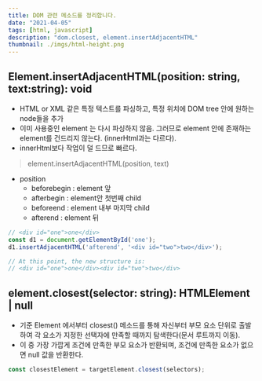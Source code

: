 ```yaml
---
title: DOM 관련 메소드를 정리합니다.
date: "2021-04-05"
tags: [html, javascript]
description: "dom.closest, element.insertAdjacentHTML"
thumbnail: ./imgs/html-height.png
---
```


## Element.insertAdjacentHTML(position: string, text:string): void

* HTML or XML 같은 특정 텍스트를 파싱하고, 특정 위치에 DOM tree 안에 원하는 node들을 추가
*  이미 사용중인 element 는 다시 파싱하지 않음. 그러므로 element 안에 존재하는 element를 건드리지 않는다. (innerHtml과는 다르다). 
*  innerHtml보다 작업이 덜 드므로 빠르다.

> element.insertAdjacentHTML(position, text)

* position
  * beforebegin : element 앞
  * afterbegin : element안 첫번째 child
  * beforeend : element 내부 마지막 child
  * afterend : element 뒤

```javascript
// <div id="one">one</div>
const d1 = document.getElementById('one');
d1.insertAdjacentHTML('afterend', '<div id="two">two</div>');

// At this point, the new structure is:
// <div id="one">one</div><div id="two">two</div>
```

## element.closest(selector: string): HTMLElement | null

* 기준 Element 에서부터 closest() 메소드를 통해 자신부터 부모 요소 단위로 출발하여 각 요소가 지정한 선택자에 만족할 때까지 탐색한다(문서 루트까지 이동).
* 이 중 가장 가깝게 조건에 만족한 부모 요소가 반환되며, 조건에 만족한 요소가 없으면 null 값을 반환한다.

```js
const closestElement = targetElement.closest(selectors);
```

